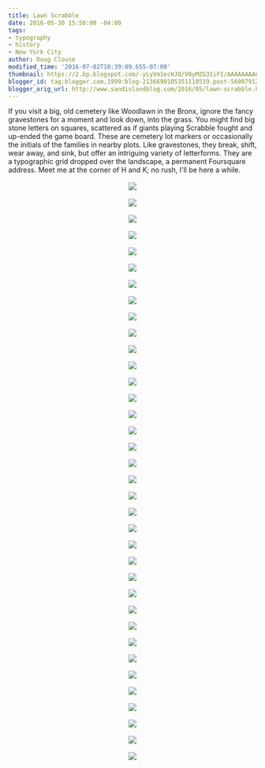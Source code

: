```yaml
---
title: Lawn Scrabble
date: 2016-05-30 15:50:00 -04:00
tags:
- typography
- history
- New York City
author: Doug Clouse
modified_time: '2016-07-02T10:39:09.655-07:00'
thumbnail: https://2.bp.blogspot.com/-yLyVm1ecHJQ/V0yMZG31iFI/AAAAAAAACK0/y_YmXqpsHzo0XA_vxOB1VUWelc2xj3eoACKgB/s72-c/IMG_3190-S.jpg
blogger_id: tag:blogger.com,1999:blog-2136690105351118519.post-5690791269531428478
blogger_orig_url: http://www.sandislandblog.com/2016/05/lawn-scrabble.html
---
```


<div class="separator" style="clear: both; text-align: center;"></div><div class="separator" style="clear: both; text-align: left;">If you visit a big, old cemetery like Woodlawn in the Bronx, ignore the fancy gravestones for a moment and look down, into the grass. You might find big stone letters on squares, scattered as if giants playing Scrabble fought and up-ended the game board. These are cemetery lot markers or occasionally the initials of the families in nearby plots. Like gravestones, they break, shift, wear away, and sink, but offer an intriguing variety of letterforms. They are a typographic grid dropped over the landscape, a permanent Foursquare address. Meet me at the corner of H and K; no rush, I'll be here a while.&nbsp;</div><div class="separator" style="clear: both; text-align: center;"><br /></div><div class="separator" style="clear: both; text-align: center;"><a href="https://2.bp.blogspot.com/-yLyVm1ecHJQ/V0yMZG31iFI/AAAAAAAACK0/y_YmXqpsHzo0XA_vxOB1VUWelc2xj3eoACKgB/s1600/IMG_3190-S.jpg" imageanchor="1" style="margin-left: 1em; margin-right: 1em;"><img border="0" src="https://2.bp.blogspot.com/-yLyVm1ecHJQ/V0yMZG31iFI/AAAAAAAACK0/y_YmXqpsHzo0XA_vxOB1VUWelc2xj3eoACKgB/s1600/IMG_3190-S.jpg" /></a></div><div class="separator" style="clear: both; text-align: center;"><br /></div><div class="separator" style="clear: both; text-align: center;"><a href="https://2.bp.blogspot.com/-DqGk-Rdzn00/V0yMWici6zI/AAAAAAAACIg/ZwSemJxU2OkS2EuN93vfF5DNej-YXOU8wCLcB/s1600/IMG_3081-S.jpg" imageanchor="1" style="margin-left: 1em; margin-right: 1em;"><img border="0" src="https://2.bp.blogspot.com/-DqGk-Rdzn00/V0yMWici6zI/AAAAAAAACIg/ZwSemJxU2OkS2EuN93vfF5DNej-YXOU8wCLcB/s1600/IMG_3081-S.jpg" /></a></div><div class="separator" style="clear: both; text-align: center;"><br /></div><div class="separator" style="clear: both; text-align: center;"><a href="https://3.bp.blogspot.com/-YvE6QbJ0sDY/V0yMXHUKQPI/AAAAAAAACK8/3IKXS1TE3GcT6eu5R385hIU8q3BBMjSYwCKgB/s1600/IMG_3160-S.jpg" imageanchor="1" style="margin-left: 1em; margin-right: 1em;"><img border="0" src="https://3.bp.blogspot.com/-YvE6QbJ0sDY/V0yMXHUKQPI/AAAAAAAACK8/3IKXS1TE3GcT6eu5R385hIU8q3BBMjSYwCKgB/s1600/IMG_3160-S.jpg" /></a></div><div class="separator" style="clear: both; text-align: center;"><br /></div><div class="separator" style="clear: both; text-align: center;"><a href="https://2.bp.blogspot.com/-ZD_leIeU3n8/V0yMYLrnYtI/AAAAAAAACK8/C-QWjct_1FYO1yZL8e3WPoh0dKnAvdw6ACKgB/s1600/IMG_3179-S.jpg" imageanchor="1" style="margin-left: 1em; margin-right: 1em;"><img border="0" src="https://2.bp.blogspot.com/-ZD_leIeU3n8/V0yMYLrnYtI/AAAAAAAACK8/C-QWjct_1FYO1yZL8e3WPoh0dKnAvdw6ACKgB/s1600/IMG_3179-S.jpg" /></a></div><br /><div class="separator" style="clear: both; text-align: center;"><a href="https://1.bp.blogspot.com/-hEcVAKaUonk/V0yMWn4uKRI/AAAAAAAACIo/qtxevRPN32IrBgmepc7FwYiyXRHrxl30ACLcB/s1600/IMG_3153-S.jpg" imageanchor="1" style="margin-left: 1em; margin-right: 1em;"><img border="0" src="https://1.bp.blogspot.com/-hEcVAKaUonk/V0yMWn4uKRI/AAAAAAAACIo/qtxevRPN32IrBgmepc7FwYiyXRHrxl30ACLcB/s1600/IMG_3153-S.jpg" /></a></div><br /><div class="separator" style="clear: both; text-align: center;"><a href="https://1.bp.blogspot.com/-Z7zh--V6Hwc/V0yMXFmSjmI/AAAAAAAACIs/xor9KKZUO6AdsXspaBh1bstVKTxAZcdkwCLcB/s1600/IMG_3154-S.jpg" imageanchor="1" style="margin-left: 1em; margin-right: 1em;"><img border="0" src="https://1.bp.blogspot.com/-Z7zh--V6Hwc/V0yMXFmSjmI/AAAAAAAACIs/xor9KKZUO6AdsXspaBh1bstVKTxAZcdkwCLcB/s1600/IMG_3154-S.jpg" /></a></div><br /><div class="separator" style="clear: both; text-align: center;"><a href="https://4.bp.blogspot.com/-q9ZQhCoYJbQ/V0yMXD1EeHI/AAAAAAAACIw/i8jyML63R-IdR5RyFca-q9GHoX2BDxgJwCLcB/s1600/IMG_3157-S.jpg" imageanchor="1" style="margin-left: 1em; margin-right: 1em;"><img border="0" src="https://4.bp.blogspot.com/-q9ZQhCoYJbQ/V0yMXD1EeHI/AAAAAAAACIw/i8jyML63R-IdR5RyFca-q9GHoX2BDxgJwCLcB/s1600/IMG_3157-S.jpg" /></a></div><br /><div class="separator" style="clear: both; text-align: center;"><a href="https://2.bp.blogspot.com/-fzX9iTv7998/V0yMXeFAPuI/AAAAAAAACJA/cui3kGdvdxENFYQ4Qn3lnmlOeQ2WQT0rQCLcB/s1600/IMG_3162-S.jpg" imageanchor="1" style="margin-left: 1em; margin-right: 1em;"><img border="0" src="https://2.bp.blogspot.com/-fzX9iTv7998/V0yMXeFAPuI/AAAAAAAACJA/cui3kGdvdxENFYQ4Qn3lnmlOeQ2WQT0rQCLcB/s1600/IMG_3162-S.jpg" /></a></div><br /><div class="separator" style="clear: both; text-align: center;"><a href="https://3.bp.blogspot.com/-WZOYOmDGI3A/V0yMXUU3_9I/AAAAAAAACI8/1yn6wczKis8fxaUdABv-_AagQaTQkpbfwCLcB/s1600/IMG_3163-S.jpg" imageanchor="1" style="margin-left: 1em; margin-right: 1em;"><img border="0" src="https://3.bp.blogspot.com/-WZOYOmDGI3A/V0yMXUU3_9I/AAAAAAAACI8/1yn6wczKis8fxaUdABv-_AagQaTQkpbfwCLcB/s1600/IMG_3163-S.jpg" /></a></div><br /><div class="separator" style="clear: both; text-align: center;"><a href="https://2.bp.blogspot.com/-gOVwev8lR5M/V0yMXkPnqtI/AAAAAAAACJE/VqPC8Qbc4wwxjfL0yktECj0dF_pPBeaVQCLcB/s1600/IMG_3175-S.jpg" imageanchor="1" style="margin-left: 1em; margin-right: 1em;"><img border="0" src="https://2.bp.blogspot.com/-gOVwev8lR5M/V0yMXkPnqtI/AAAAAAAACJE/VqPC8Qbc4wwxjfL0yktECj0dF_pPBeaVQCLcB/s1600/IMG_3175-S.jpg" /></a></div><br /><div class="separator" style="clear: both; text-align: center;"><a href="https://2.bp.blogspot.com/-WvR2ReW6kuI/V0yMXupt9aI/AAAAAAAACJI/omL-KhNid94QBQi2OUQs4XzI6-NzZ_LGQCLcB/s1600/IMG_3176-S.jpg" imageanchor="1" style="margin-left: 1em; margin-right: 1em;"><img border="0" src="https://2.bp.blogspot.com/-WvR2ReW6kuI/V0yMXupt9aI/AAAAAAAACJI/omL-KhNid94QBQi2OUQs4XzI6-NzZ_LGQCLcB/s1600/IMG_3176-S.jpg" /></a></div><br /><div class="separator" style="clear: both; text-align: center;"><a href="https://1.bp.blogspot.com/-fAJAvCQVDUo/V0yMX52P50I/AAAAAAAACJM/e7fseDwEgDQG92aip347mXS9p2VWmU7UACLcB/s1600/IMG_3177-S.jpg" imageanchor="1" style="margin-left: 1em; margin-right: 1em;"><img border="0" src="https://1.bp.blogspot.com/-fAJAvCQVDUo/V0yMX52P50I/AAAAAAAACJM/e7fseDwEgDQG92aip347mXS9p2VWmU7UACLcB/s1600/IMG_3177-S.jpg" /></a></div><br /><div class="separator" style="clear: both; text-align: center;"><a href="https://4.bp.blogspot.com/-4UO3A29gvSg/V0yMXzM9PPI/AAAAAAAACJQ/XSHGOSbbUPMMbc0mKfyPRXREHSq-C2JXQCLcB/s1600/IMG_3178-S.jpg" imageanchor="1" style="margin-left: 1em; margin-right: 1em;"><img border="0" src="https://4.bp.blogspot.com/-4UO3A29gvSg/V0yMXzM9PPI/AAAAAAAACJQ/XSHGOSbbUPMMbc0mKfyPRXREHSq-C2JXQCLcB/s1600/IMG_3178-S.jpg" /></a></div><br /><div class="separator" style="clear: both; text-align: center;"><a href="https://1.bp.blogspot.com/-kil_vHJP9lA/V0yMYc5-OcI/AAAAAAAACJg/9PcIf_dGILoaNq6I43oZbgF-VPD4JdSJACLcB/s1600/IMG_3180-S.jpg" imageanchor="1" style="margin-left: 1em; margin-right: 1em;"><img border="0" src="https://1.bp.blogspot.com/-kil_vHJP9lA/V0yMYc5-OcI/AAAAAAAACJg/9PcIf_dGILoaNq6I43oZbgF-VPD4JdSJACLcB/s1600/IMG_3180-S.jpg" /></a></div><br /><div class="separator" style="clear: both; text-align: center;"><a href="https://4.bp.blogspot.com/-LFBFAt2_-dw/V0yMYZB-JFI/AAAAAAAACJY/v0aIQAU_KKU3T7mSLw6uiDX-BBcXlDhjACLcB/s1600/IMG_3181-S.jpg" imageanchor="1" style="margin-left: 1em; margin-right: 1em;"><img border="0" src="https://4.bp.blogspot.com/-LFBFAt2_-dw/V0yMYZB-JFI/AAAAAAAACJY/v0aIQAU_KKU3T7mSLw6uiDX-BBcXlDhjACLcB/s1600/IMG_3181-S.jpg" /></a></div><div class="separator" style="clear: both; text-align: center;"><br /></div><div class="separator" style="clear: both; text-align: center;"><a href="https://1.bp.blogspot.com/-XSKhv4O4cu4/V0yMZXpGZOI/AAAAAAAACKA/d8-rhxqqfe8OD-HoTzhcPuk3YXdE-6qjgCKgB/s1600/IMG_3193-S.jpg" imageanchor="1" style="margin-left: 1em; margin-right: 1em;"><img border="0" src="https://1.bp.blogspot.com/-XSKhv4O4cu4/V0yMZXpGZOI/AAAAAAAACKA/d8-rhxqqfe8OD-HoTzhcPuk3YXdE-6qjgCKgB/s1600/IMG_3193-S.jpg" /></a></div><br /><div class="separator" style="clear: both; text-align: center;"><a href="https://4.bp.blogspot.com/-wA8vowJHUHs/V0yMYa7zcPI/AAAAAAAACJc/Qxt4edxi8QYXV9d18yGqfedSaZjVaC4FACLcB/s1600/IMG_3182-S.jpg" imageanchor="1" style="margin-left: 1em; margin-right: 1em;"><img border="0" src="https://4.bp.blogspot.com/-wA8vowJHUHs/V0yMYa7zcPI/AAAAAAAACJc/Qxt4edxi8QYXV9d18yGqfedSaZjVaC4FACLcB/s1600/IMG_3182-S.jpg" /></a></div><br /><div class="separator" style="clear: both; text-align: center;"><a href="https://4.bp.blogspot.com/-PPsUEZKfWCI/V0yMYlTGsnI/AAAAAAAACJk/wiVI3cIm5XI_fc0ysnGrKso1DcYbTvzsQCLcB/s1600/IMG_3184-S.jpg" imageanchor="1" style="margin-left: 1em; margin-right: 1em;"><img border="0" src="https://4.bp.blogspot.com/-PPsUEZKfWCI/V0yMYlTGsnI/AAAAAAAACJk/wiVI3cIm5XI_fc0ysnGrKso1DcYbTvzsQCLcB/s1600/IMG_3184-S.jpg" /></a></div><br /><div class="separator" style="clear: both; text-align: center;"><a href="https://2.bp.blogspot.com/-V-sWrteQSrY/V0yMY5ZqpwI/AAAAAAAACJo/T1SQsIbOO7smFEuBn08nrWmqrZ59-JZmACLcB/s1600/IMG_3185-S.jpg" imageanchor="1" style="margin-left: 1em; margin-right: 1em;"><img border="0" src="https://2.bp.blogspot.com/-V-sWrteQSrY/V0yMY5ZqpwI/AAAAAAAACJo/T1SQsIbOO7smFEuBn08nrWmqrZ59-JZmACLcB/s1600/IMG_3185-S.jpg" /></a></div><br /><div class="separator" style="clear: both; text-align: center;"><a href="https://2.bp.blogspot.com/-gV7YV3fIgVI/V0yMY_uME4I/AAAAAAAACJs/e57NIxQhyVUBQY4x7xQjU6B2V_IwDUE_QCLcB/s1600/IMG_3187-S.jpg" imageanchor="1" style="margin-left: 1em; margin-right: 1em;"><img border="0" src="https://2.bp.blogspot.com/-gV7YV3fIgVI/V0yMY_uME4I/AAAAAAAACJs/e57NIxQhyVUBQY4x7xQjU6B2V_IwDUE_QCLcB/s1600/IMG_3187-S.jpg" /></a></div><br /><div class="separator" style="clear: both; text-align: center;"><a href="https://4.bp.blogspot.com/-AEzBqfHKw-Y/V0yMYzp0oVI/AAAAAAAACJw/l9sj3tPXhpkCTHIg1ynBJes5UgF4Q6tLgCLcB/s1600/IMG_3189-S.jpg" imageanchor="1" style="margin-left: 1em; margin-right: 1em;"><img border="0" src="https://4.bp.blogspot.com/-AEzBqfHKw-Y/V0yMYzp0oVI/AAAAAAAACJw/l9sj3tPXhpkCTHIg1ynBJes5UgF4Q6tLgCLcB/s1600/IMG_3189-S.jpg" /></a></div><br /><div class="separator" style="clear: both; text-align: center;"><a href="https://1.bp.blogspot.com/-iEbQxmTbxdo/V0yMZMc5x9I/AAAAAAAACJ4/8NNY2jvA-PcrfYe_vQAvONAt3XINYIIrwCLcB/s1600/IMG_3191-S.jpg" imageanchor="1" style="margin-left: 1em; margin-right: 1em;"><img border="0" src="https://1.bp.blogspot.com/-iEbQxmTbxdo/V0yMZMc5x9I/AAAAAAAACJ4/8NNY2jvA-PcrfYe_vQAvONAt3XINYIIrwCLcB/s1600/IMG_3191-S.jpg" /></a></div><br /><div class="separator" style="clear: both; text-align: center;"><a href="https://4.bp.blogspot.com/-CvyPG8HTo2Q/V0yMZShIU_I/AAAAAAAACJ8/pZ-4vaPM5DQrD0jfXlsZOOH_5YFQKGPDwCLcB/s1600/IMG_3192-S.jpg" imageanchor="1" style="margin-left: 1em; margin-right: 1em;"><img border="0" src="https://4.bp.blogspot.com/-CvyPG8HTo2Q/V0yMZShIU_I/AAAAAAAACJ8/pZ-4vaPM5DQrD0jfXlsZOOH_5YFQKGPDwCLcB/s1600/IMG_3192-S.jpg" /></a></div><br /><div class="separator" style="clear: both; text-align: center;"><a href="https://3.bp.blogspot.com/-Xj1doiZjVEY/V0yMZ32NlPI/AAAAAAAACKU/l9OFG56gdWMR5qWZR3AKxCkH8cmkSSrewCLcB/s1600/IMG_3203-S.jpg" imageanchor="1" style="margin-left: 1em; margin-right: 1em;"><img border="0" src="https://3.bp.blogspot.com/-Xj1doiZjVEY/V0yMZ32NlPI/AAAAAAAACKU/l9OFG56gdWMR5qWZR3AKxCkH8cmkSSrewCLcB/s1600/IMG_3203-S.jpg" /></a></div><br /><div class="separator" style="clear: both; text-align: center;"><a href="https://4.bp.blogspot.com/-MF_MkShyMUY/V0yMZoawRsI/AAAAAAAACKQ/cdxnmtv4oj8YPujlHUxZHCgvZ__Od6mnACLcB/s1600/IMG_3202-S.jpg" imageanchor="1" style="margin-left: 1em; margin-right: 1em;"><img border="0" src="https://4.bp.blogspot.com/-MF_MkShyMUY/V0yMZoawRsI/AAAAAAAACKQ/cdxnmtv4oj8YPujlHUxZHCgvZ__Od6mnACLcB/s1600/IMG_3202-S.jpg" /></a></div><div class="separator" style="clear: both; text-align: center;"><br /></div><div class="separator" style="clear: both; text-align: center;"><a href="https://2.bp.blogspot.com/-bCDDAKiXSLw/V0yMWuZp6gI/AAAAAAAACK8/pAyulC5oryU4pWc9vKFxvwcThBwk1ZUEACKgB/s1600/IMG_3148-S.jpg" imageanchor="1" style="margin-left: 1em; margin-right: 1em;"><img border="0" src="https://2.bp.blogspot.com/-bCDDAKiXSLw/V0yMWuZp6gI/AAAAAAAACK8/pAyulC5oryU4pWc9vKFxvwcThBwk1ZUEACKgB/s1600/IMG_3148-S.jpg" /></a></div><br /><div class="separator" style="clear: both; text-align: center;"><a href="https://2.bp.blogspot.com/-plH8eN4doB8/V0yMZmY5UwI/AAAAAAAACKM/N6xZGsha590p51Py8om9f9MhxvJGyruwgCLcB/s1600/IMG_3201-S.jpg" imageanchor="1" style="margin-left: 1em; margin-right: 1em;"><img border="0" src="https://2.bp.blogspot.com/-plH8eN4doB8/V0yMZmY5UwI/AAAAAAAACKM/N6xZGsha590p51Py8om9f9MhxvJGyruwgCLcB/s1600/IMG_3201-S.jpg" /></a></div><br /><div class="separator" style="clear: both; text-align: center;"><a href="https://2.bp.blogspot.com/-Jl_R9de9Jso/V0yMZpndK4I/AAAAAAAACKI/jwdU9mfkgfgQd_O5aAhZVmgN3SNF_fJsQCLcB/s1600/IMG_3195-S.jpg" imageanchor="1" style="margin-left: 1em; margin-right: 1em;"><img border="0" src="https://2.bp.blogspot.com/-Jl_R9de9Jso/V0yMZpndK4I/AAAAAAAACKI/jwdU9mfkgfgQd_O5aAhZVmgN3SNF_fJsQCLcB/s1600/IMG_3195-S.jpg" /></a></div><br /><div class="separator" style="clear: both; text-align: center;"><a href="https://1.bp.blogspot.com/-Ix6N8NZEsQw/V0yMZclIdcI/AAAAAAAACKE/LoSpvrpP1OU8Ir5DshclrkKflyPi64sHACLcB/s1600/IMG_3194-S.jpg" imageanchor="1" style="margin-left: 1em; margin-right: 1em;"><img border="0" src="https://1.bp.blogspot.com/-Ix6N8NZEsQw/V0yMZclIdcI/AAAAAAAACKE/LoSpvrpP1OU8Ir5DshclrkKflyPi64sHACLcB/s1600/IMG_3194-S.jpg" /></a></div><br /><div class="separator" style="clear: both; text-align: center;"><a href="https://4.bp.blogspot.com/-8VEI_IWjPxU/V0yMZy0nrmI/AAAAAAAACKY/zUj38WRiS1ERMlzduwU8_yo4OGFSQCSWwCLcB/s1600/IMG_3204-S.jpg" imageanchor="1" style="margin-left: 1em; margin-right: 1em;"><img border="0" src="https://4.bp.blogspot.com/-8VEI_IWjPxU/V0yMZy0nrmI/AAAAAAAACKY/zUj38WRiS1ERMlzduwU8_yo4OGFSQCSWwCLcB/s1600/IMG_3204-S.jpg" /></a></div><br /><div class="separator" style="clear: both; text-align: center;"><a href="https://3.bp.blogspot.com/-dgHxW14arqI/V0yMZ7gWGFI/AAAAAAAACKc/ijaY2HouSOceH8K4dbytWN27zZjIp1mUQCLcB/s1600/IMG_3205-S.jpg" imageanchor="1" style="margin-left: 1em; margin-right: 1em;"><img border="0" src="https://3.bp.blogspot.com/-dgHxW14arqI/V0yMZ7gWGFI/AAAAAAAACKc/ijaY2HouSOceH8K4dbytWN27zZjIp1mUQCLcB/s1600/IMG_3205-S.jpg" /></a></div><br /><div class="separator" style="clear: both; text-align: center;"><a href="https://4.bp.blogspot.com/-ac5TbwGZ2G0/V0yMaNsLHeI/AAAAAAAACKg/Mhfoc6ysYVU0fT90azU14aRH6LvHTqpfwCLcB/s1600/IMG_3207-S.jpg" imageanchor="1" style="margin-left: 1em; margin-right: 1em;"><img border="0" src="https://4.bp.blogspot.com/-ac5TbwGZ2G0/V0yMaNsLHeI/AAAAAAAACKg/Mhfoc6ysYVU0fT90azU14aRH6LvHTqpfwCLcB/s1600/IMG_3207-S.jpg" /></a></div><br /><div class="separator" style="clear: both; text-align: center;"><a href="https://1.bp.blogspot.com/-4fJ626IxQOE/V0yMajNTk4I/AAAAAAAACKk/KdIZ_qUY_vw8Tvs-kRcIefYkAq5JY4lWQCLcB/s1600/IMG_3210-S.jpg" imageanchor="1" style="margin-left: 1em; margin-right: 1em;"><img border="0" src="https://1.bp.blogspot.com/-4fJ626IxQOE/V0yMajNTk4I/AAAAAAAACKk/KdIZ_qUY_vw8Tvs-kRcIefYkAq5JY4lWQCLcB/s1600/IMG_3210-S.jpg" /></a></div><br /><div class="separator" style="clear: both; text-align: center;"><a href="https://1.bp.blogspot.com/-nU-F-s9kQ4E/V0yMa8_ozjI/AAAAAAAACKo/0HrnC6ZWdNw5UjBiEtYvHmlGHaw2xCBXACLcB/s1600/IMG_3213-S.jpg" imageanchor="1" style="margin-left: 1em; margin-right: 1em;"><img border="0" src="https://1.bp.blogspot.com/-nU-F-s9kQ4E/V0yMa8_ozjI/AAAAAAAACKo/0HrnC6ZWdNw5UjBiEtYvHmlGHaw2xCBXACLcB/s1600/IMG_3213-S.jpg" /></a></div><br /><div class="separator" style="clear: both; text-align: center;"><a href="https://3.bp.blogspot.com/-ftRMtTYd-OY/V0yMa5hPEkI/AAAAAAAACKs/LGt5tjAZ9XAXVuJ8lry-vDz9zNGtro4JgCLcB/s1600/IMG_3226-S.jpg" imageanchor="1" style="margin-left: 1em; margin-right: 1em;"><img border="0" src="https://3.bp.blogspot.com/-ftRMtTYd-OY/V0yMa5hPEkI/AAAAAAAACKs/LGt5tjAZ9XAXVuJ8lry-vDz9zNGtro4JgCLcB/s1600/IMG_3226-S.jpg" /></a></div><br /><div class="separator" style="clear: both; text-align: center;"><a href="https://4.bp.blogspot.com/-A_zrZpBAmts/V0yMbC7vcZI/AAAAAAAACKw/J-HzqPEMf2onnb6ooIkBn9M27fLN7gMxgCLcB/s1600/IMG_3231-S.jpg" imageanchor="1" style="margin-left: 1em; margin-right: 1em;"><img border="0" src="https://4.bp.blogspot.com/-A_zrZpBAmts/V0yMbC7vcZI/AAAAAAAACKw/J-HzqPEMf2onnb6ooIkBn9M27fLN7gMxgCLcB/s1600/IMG_3231-S.jpg" /></a></div><br />